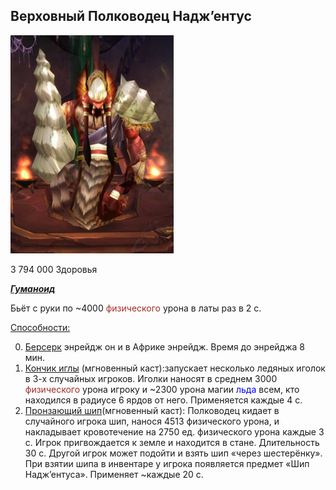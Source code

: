 ## Верховный Полководец Надж’ентус ##


![Najentus](/img/Najentus.png)

3 794 000 Здоровья


<em><u><b>Гуманоид</b></u></em>


Бьёт с руки по ~4000 <span style = "color:brown"> физического </span> урона в латы раз в 2 с.

<u>Способности:</u>

0. [Берсерк](https://ru.tbc.wowhead.com/spell=26662) энрейдж он и в Африке энрейдж. Время до энрейджа 8 мин.
1. [Кончик иглы](https://ru.tbc.wowhead.com/spell=39835) (мгновенный каст):запускает несколько ледяных иголок в 3-х случайных игроков. Иголки наносят в среднем 3000 <span style = "color:brown"> физического </span> урона игроку и ~2300 урона магии <span style = "color:blue"> льда </span> всем, кто находился в радиусе 6 ярдов от него. Применяется каждые 4 с. 
2. [Пронзающий шип](https://ru.tbc.wowhead.com/spell=39837)(мгновенный каст): Полководец кидает в случайного игрока шип, нанося 4513 физического урона, и накладывает кровотечение на 2750 ед. физического урона каждые 3 с. Игрок пригвождается к земле и находится в стане. Длительность 30 с. Другой игрок может подойти и взять шип «через шестерёнку». При взятии шипа в инвентаре у игрока появляется предмет «Шип Надж’ентуса». Применяет ~каждые 20 с. 


<script>var whTooltips = {colorLinks: false, iconizeLinks: true, renameLinks: true};</script>
<script src="https://wow.zamimg.com/widgets/power.js"></script>
